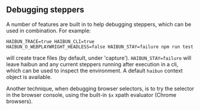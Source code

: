 
## Debugging steppers

A number of features are built in to help debugging steppers, which can be used in combination. For example:

`HAIBUN_TRACE=true HAIBUN_CLI=true HAIBUN_O_WEBPLAYWRIGHT_HEADLESS=false HAIBUN_STAY=failure npm run test`

will create trace files (by default, under 'capture'). 
`HAIBUN_STAY=failure` will leave haibun and any current steppers running after execution
in a cli, 
which can be used to inspect the environment. 
A default `haibun` context object is available.

Another technique, when debugging browser selectors, 
is to try the selector in the browser console, 
using the built-in `$x` xpath evaluator (Chrome browsers).

